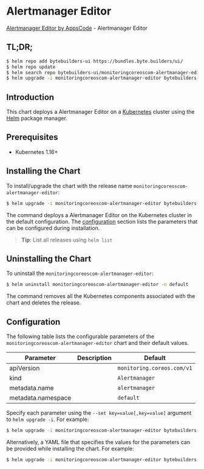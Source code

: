 # Alertmanager Editor

[Alertmanager Editor by AppsCode](https://byte.builders) - Alertmanager Editor

## TL;DR;

```bash
$ helm repo add bytebuilders-ui https://bundles.byte.builders/ui/
$ helm repo update
$ helm search repo bytebuilders-ui/monitoringcoreoscom-alertmanager-editor --version=v0.4.14
$ helm upgrade -i monitoringcoreoscom-alertmanager-editor bytebuilders-ui/monitoringcoreoscom-alertmanager-editor -n default --create-namespace --version=v0.4.14
```

## Introduction

This chart deploys a Alertmanager Editor on a [Kubernetes](http://kubernetes.io) cluster using the [Helm](https://helm.sh) package manager.

## Prerequisites

- Kubernetes 1.16+

## Installing the Chart

To install/upgrade the chart with the release name `monitoringcoreoscom-alertmanager-editor`:

```bash
$ helm upgrade -i monitoringcoreoscom-alertmanager-editor bytebuilders-ui/monitoringcoreoscom-alertmanager-editor -n default --create-namespace --version=v0.4.14
```

The command deploys a Alertmanager Editor on the Kubernetes cluster in the default configuration. The [configuration](#configuration) section lists the parameters that can be configured during installation.

> **Tip**: List all releases using `helm list`

## Uninstalling the Chart

To uninstall the `monitoringcoreoscom-alertmanager-editor`:

```bash
$ helm uninstall monitoringcoreoscom-alertmanager-editor -n default
```

The command removes all the Kubernetes components associated with the chart and deletes the release.

## Configuration

The following table lists the configurable parameters of the `monitoringcoreoscom-alertmanager-editor` chart and their default values.

|     Parameter      | Description |                Default                |
|--------------------|-------------|---------------------------------------|
| apiVersion         |             | <code>monitoring.coreos.com/v1</code> |
| kind               |             | <code>Alertmanager</code>             |
| metadata.name      |             | <code>alertmanager</code>             |
| metadata.namespace |             | <code>default</code>                  |


Specify each parameter using the `--set key=value[,key=value]` argument to `helm upgrade -i`. For example:

```bash
$ helm upgrade -i monitoringcoreoscom-alertmanager-editor bytebuilders-ui/monitoringcoreoscom-alertmanager-editor -n default --create-namespace --version=v0.4.14 --set apiVersion=monitoring.coreos.com/v1
```

Alternatively, a YAML file that specifies the values for the parameters can be provided while
installing the chart. For example:

```bash
$ helm upgrade -i monitoringcoreoscom-alertmanager-editor bytebuilders-ui/monitoringcoreoscom-alertmanager-editor -n default --create-namespace --version=v0.4.14 --values values.yaml
```
